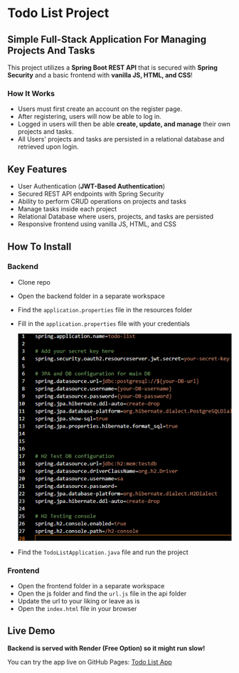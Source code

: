 # Todo List Project

## Simple Full-Stack Application For Managing Projects And Tasks

This project utilizes a **Spring Boot REST API** that is secured with **Spring Security** and a basic frontend with **vanilla JS, HTML, and CSS**!

### How It Works

- Users must first create an account on the register page.
- After registering, users will now be able to log in.
- Logged in users will then be able **create, update, and manage** their own projects and tasks.
- All Users' projects and tasks are persisted in a relational database and retrieved upon login.

## Key Features

- User Authentication (**JWT-Based Authentication**)
- Secured REST API endpoints with Spring Security
- Ability to perform CRUD operations on projects and tasks
- Manage tasks inside each project
- Relational Database where users, projects, and tasks are persisted
- Responsive frontend using vanilla JS, HTML, and CSS

## How To Install

### Backend

- Clone repo
- Open the backend folder in a separate workspace
- Find the `application.properties` file in the resources folder
- Fill in the `application.properties` file with your credentials

  ![application.properties screenshot](./images/image.png)

- Find the `TodoListApplication.java` file and run the project

### Frontend

- Open the frontend folder in a separate workspace
- Open the js folder and find the `url.js` file in the api folder
- Update the url to your liking or leave as is
- Open the `index.html` file in your browser

## Live Demo

**Backend is served with Render (Free Option) so it might run slow!**

You can try the app live on GitHub Pages:
[Todo List App](https://jhairs2.github.io/java-todo-list-frontend/)
